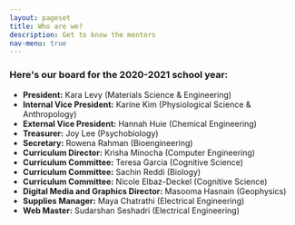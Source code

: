 ```yaml
---
layout: pageset
title: Who are we?
description: Get to know the mentors
nav-menu: true
---
```


### Here's our board for the 2020-2021 school year:

- **President:** Kara Levy (Materials Science & Engineering)
- **Internal Vice President:** Karine Kim (Physiological Science & Anthropology)
- **External Vice President:** Hannah Huie (Chemical Engineering)
- **Treasurer:** Joy Lee (Psychobiology)
- **Secretary:** Rowena Rahman (Bioengineering)
- **Curriculum Director:** Krisha Minocha (Computer Engineering)
- **Curriculum Committee:** Teresa Garcia (Cognitive Science)
- **Curriculum Committee:** Sachin Reddi (Biology)
- **Curriculum Committee:** Nicole Elbaz-Deckel (Cognitive Science)
- **Digital Media and Graphics Director:** Masooma Hasnain (Geophysics)
- **Supplies Manager:** Maya Chatrathi (Electrical Engineering)
- **Web Master:** Sudarshan Seshadri (Electrical Engineering)

<!-- # Mentors

All the mentors go here! -->
